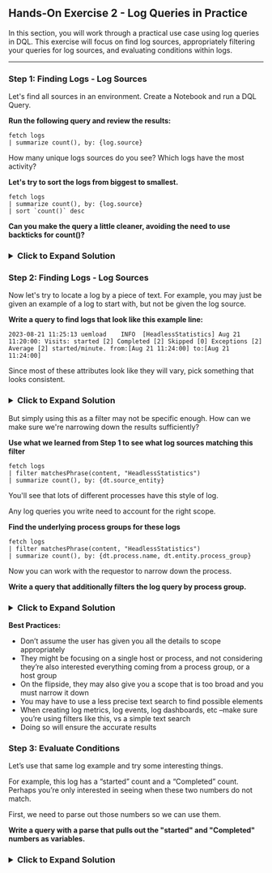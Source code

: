 ## Hands-On Exercise 2 - Log Queries in Practice

In this section, you will work through a practical use case using log queries in DQL. This exercise will focus on find log sources, appropriately filtering your queries for log sources, and evaluating conditions within logs.

---

### Step 1: Finding Logs - Log Sources

Let's find all sources in an environment. Create a Notebook and run a DQL Query.

**Run the following query and review the results:**
```
fetch logs
| summarize count(), by: {log.source}
```

How many unique logs sources do you see? Which logs have the most activity?

**Let's try to sort the logs from biggest to smallest.**
```
fetch logs
| summarize count(), by: {log.source}
| sort `count()` desc
```

**Can you make the query a little cleaner, avoiding the need to use backticks for count()?**

<H3><details>
    <summary>Click to Expand Solution</summary>

```
fetch logs
| summarize LogCount=count(), by: {log.source}
| sort LogCount desc
```

</H3></details>


### Step 2: Finding Logs - Log Sources

Now let's try to locate a log by a piece of text. For example, you may just be given an example of a log to start with, but not be given the log source.

**Write a query to find logs that look like this example line:**
```
2023-08-21 11:25:13 uemload    INFO  [HeadlessStatistics] Aug 21 11:20:00: Visits: started [2] Completed [2] Skipped [0] Exceptions [2] Average [2] started/minute. from:[Aug 21 11:24:00] to:[Aug 21 11:24:00]
```

Since most of these attributes look like they will vary, pick something that looks consistent.


<H3><details>
    <summary>Click to Expand Solution</summary>

```
fetch logs
| filter matchesPhrase(content, "HeadlessStatistics")
```

Now you should see an output of logs that look like the given example.

</H3></details>

But simply using this as a filter may not be specific enough. How can we make sure we're narrowing down the results sufficiently?

**Use what we learned from Step 1 to see what log sources matching this filter**

```
fetch logs
| filter matchesPhrase(content, "HeadlessStatistics")
| summarize count(), by: {dt.source_entity}
```

You'll see that lots of different processes have this style of log. 

Any log queries you write need to account for the right scope.

**Find the underlying process groups for these logs**

```
fetch logs
| filter matchesPhrase(content, "HeadlessStatistics")
| summarize count(), by: {dt.process.name, dt.entity.process_group}
```

Now you can work with the requestor to narrow down the process.

**Write a query that additionally filters the log query by process group.**

<H3><details>
    <summary>Click to Expand Solution</summary>

Example Process Group - use a real Process Group from your environment. 
```
fetch logs
| filter matchesPhrase(content, "HeadlessStatistics") and dt.entity.process_group=="PROCESS_GROUP-6577017914CD4744"
```

You should see an output of logs filtered down by the desired process group.

</H3></details>

**Best Practices:**
- Don’t assume the user has given you all the details to scope appropriately
- They might be focusing on a single host or process, and not considering they’re also interested everything coming from a process group, or a host group
- On the flipside, they may also give you a scope that is too broad and you must narrow it down
- You may have to use a less precise text search to find possible elements
- When creating log metrics, log events, log dashboards, etc –make sure you’re using filters like this, vs a simple text search
- Doing so will ensure the accurate results


### Step 3: Evaluate Conditions

Let’s use that same log example and try some interesting things.

For example, this log has a “started” count and a “Completed” count. Perhaps you’re only interested in seeing when these two numbers do not match.

First, we need to parse out those numbers so we can use them. 

**Write a query with a parse that pulls out the "started" and "Completed" numbers as variables.**

<H3><details>
    <summary>Click to Expand Solution</summary>

```
fetch logs
| filter matchesPhrase(content, "[HeadlessStatistics]") and dt.entity.process_group=="PROCESS_GROUP-6577017914CD4744“
| parse content, "LD 'started [' INT:Started '] Completed [' INT:Completed ']’”
| fields Started, Completed
| fieldsAdd Matching=if(Started==Completed, true, else:false)
| filter Matching==false and isNotNull(Started)

```

</H3></details>
